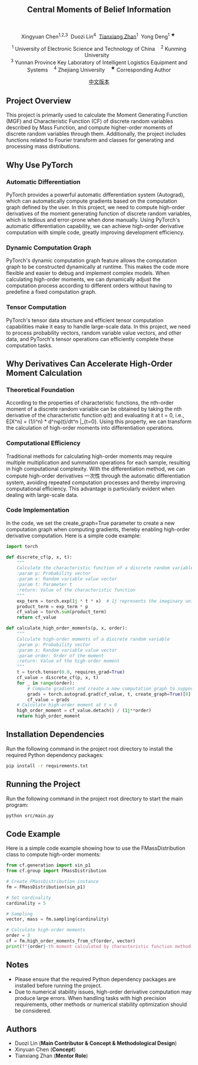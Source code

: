 <div align="center">

  <h2>Central Moments of Belief Information</h2>

  <br>
  
  <p>
      Xingyuan Chen<sup>1,2,3</sup>&nbsp;
      Duozi Lin<sup>4</sup>&nbsp;
      <a href="https://ztxtech.github.io/">Tianxiang Zhan</a><sup>1</sup>&nbsp;
      Yong Deng<sup>1 ★</sup>&nbsp;
  </p>
  
  <p>
      <sup>1</sup> University of Electronic Science and Technology of China &nbsp;&nbsp;
      <sup>2</sup> Kunming University &nbsp;&nbsp; <br>
      <sup>3</sup> Yunnan Province Key Laboratory of Intelligent Logistics Equipment and Systems &nbsp;&nbsp; 
      <sup>4</sup> Zhejiang University &nbsp;&nbsp; 
      <sup>★</sup> Corresponding Author <br>
  </p>
  
  <p align="center">
    <a href="./README_zh.md">中文版本</a>
  </p>
  
</div>

## Project Overview

This project is primarily used to calculate the Moment Generating Function (MGF) and Characteristic Function (CF) of discrete random variables described by Mass Function, and compute higher-order moments of discrete random variables through them. Additionally, the project includes functions related to Fourier transform and classes for generating and processing mass distributions.

## Why Use PyTorch

### Automatic Differentiation

PyTorch provides a powerful automatic differentiation system (Autograd), which can automatically compute gradients based on the computation graph defined by the user. In this project, we need to compute high-order derivatives of the moment generating function of discrete random variables, which is tedious and error-prone when done manually. Using PyTorch's automatic differentiation capability, we can achieve high-order derivative computation with simple code, greatly improving development efficiency.

### Dynamic Computation Graph

PyTorch's dynamic computation graph feature allows the computation graph to be constructed dynamically at runtime. This makes the code more flexible and easier to debug and implement complex models. When calculating high-order moments, we can dynamically adjust the computation process according to different orders without having to predefine a fixed computation graph.

### Tensor Computation

PyTorch's tensor data structure and efficient tensor computation capabilities make it easy to handle large-scale data. In this project, we need to process probability vectors, random variable value vectors, and other data, and PyTorch's tensor operations can efficiently complete these computation tasks.

## Why Derivatives Can Accelerate High-Order Moment Calculation

### Theoretical Foundation

According to the properties of characteristic functions, the nth-order moment of a discrete random variable can be obtained by taking the nth derivative of the characteristic function φ(t) and evaluating it at t = 0, i.e., E[X^n] = (1/i^n) \* d^nφ(t)/dt^n |\_{t=0}. Using this property, we can transform the calculation of high-order moments into differentiation operations.

### Computational Efficiency

Traditional methods for calculating high-order moments may require multiple multiplication and summation operations for each sample, resulting in high computational complexity. With the differentiation method, we can compute high-order derivatives 一次性 through the automatic differentiation system, avoiding repeated computation processes and thereby improving computational efficiency. This advantage is particularly evident when dealing with large-scale data.

### Code Implementation

In the code, we set the create_graph=True parameter to create a new computation graph when computing gradients, thereby enabling high-order derivative computation. Here is a simple code example:

```python
import torch

def discrete_cf(p, x, t):
    """
    Calculate the characteristic function of a discrete random variable
    :param p: Probability vector
    :param x: Random variable value vector
    :param t: Parameter t
    :return: Value of the characteristic function
    """
    exp_term = torch.exp(1j * t * x)  # 1j represents the imaginary unit
    product_term = exp_term * p
    cf_value = torch.sum(product_term)
    return cf_value

def calculate_high_order_moments(p, x, order):
    """
    Calculate high-order moments of a discrete random variable
    :param p: Probability vector
    :param x: Random variable value vector
    :param order: Order of the moment
    :return: Value of the high-order moment
    """
    t = torch.tensor(0.0, requires_grad=True)
    cf_value = discrete_cf(p, x, t)
    for _ in range(order):
        # Compute gradient and create a new computation graph to support high-order derivative computation
        grads = torch.autograd.grad(cf_value, t, create_graph=True)[0]
        cf_value = grads
    # Calculate high-order moment at t = 0
    high_order_moment = cf_value.detach() / (1j**order)
    return high_order_moment
```

## Installation Dependencies

Run the following command in the project root directory to install the required Python dependency packages:

```bash
pip install -r requirements.txt
```

## Running the Project

Run the following command in the project root directory to start the main program:

```bash
python src/main.py
```

## Code Example

Here is a simple code example showing how to use the FMassDistribution class to compute high-order moments:

```python
from cf.generation import sin_p1
from cf.group import FMassDistribution

# Create FMassDistribution instance
fm = FMassDistribution(sin_p1)

# Set cardinality
cardinality = 5

# Sampling
vector, mass = fm.sampling(cardinality)

# Calculate high-order moments
order = 3
cf = fm.high_order_moments_from_cf(order, vector)
print(f"{order}-th moment calculated by characteristic function method: {cf}")
```

## Notes

- Please ensure that the required Python dependency packages are installed before running the project.
- Due to numerical stability issues, high-order derivative computation may produce large errors. When handling tasks with high precision requirements, other methods or numerical stability optimization should be considered.

## Authors

- Duozi Lin (**Main Contributor & Concept & Methodological Design**)
- Xinyuan Chen (**Concept**)
- Tianxiang Zhan (**Mentor Role**)
